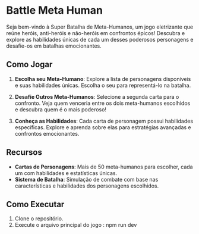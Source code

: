 #  Battle Meta Human


Seja bem-vindo à Super Batalha de Meta-Humanos, um jogo eletrizante que reúne heróis, anti-heróis e não-heróis em confrontos épicos! Descubra e explore as habilidades únicas de cada um desses poderosos personagens e desafie-os em batalhas emocionantes.

## Como Jogar

1. **Escolha seu Meta-Humano**: Explore a lista de personagens disponíveis e suas habilidades únicas. Escolha o seu para representá-lo na batalha.
   
2. **Desafie Outros Meta-Humanos**: Selecione a segunda carta para o confronto. Veja quem venceria entre os dois meta-humanos escolhidos e descubra quem é o mais poderoso!

3. **Conheça as Habilidades**: Cada carta de personagem possui habilidades específicas. Explore e aprenda sobre elas para estratégias avançadas e confrontos emocionantes.

## Recursos

- **Cartas de Personagens**: Mais de 50 meta-humanos para escolher, cada um com habilidades e estatísticas únicas.
- **Sistema de Batalha**: Simulação de combate com base nas características e habilidades dos personagens escolhidos.


## Como Executar

1. Clone o repositório.
2. Execute o arquivo principal do jogo : npm run dev
   



